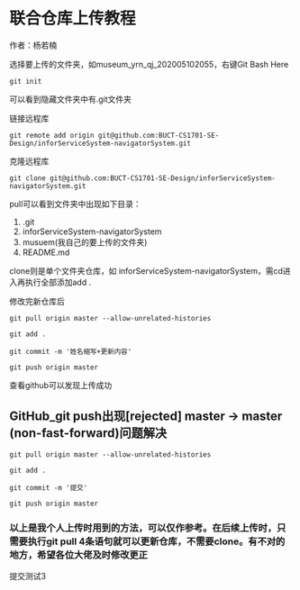 # 联合仓库上传教程
作者：杨若楠

选择要上传的文件夹，如museum_yrn_qj_202005102055，右键Git Bash Here

`git init`

可以看到隐藏文件夹中有.git文件夹

链接远程库

`git remote add origin git@github.com:BUCT-CS1701-SE-Design/inforServiceSystem-navigatorSystem.git`

克隆远程库

`git clone git@github.com:BUCT-CS1701-SE-Design/inforServiceSystem-navigatorSystem.git`

 <!--可能会出现vim编辑不用管直接保存退出就行 ,esc退出编辑模式，输入：wq即可退出-->

pull可以看到文件夹中出现如下目录：

1. .git
2. inforServiceSystem-navigatorSystem
3. musuem(我自己的要上传的文件夹)
4. README.md

clone则是单个文件夹仓库，如 inforServiceSystem-navigatorSystem，需cd进入再执行全部添加add .

修改完新仓库后

`git pull origin master --allow-unrelated-histories`

`git add .`

`git commit -m '姓名缩写+更新内容'`

`git push origin master`

查看github可以发现上传成功

## GitHub_git push出现[rejected] master -> master (non-fast-forward)问题解决

`git pull origin master --allow-unrelated-histories`

`git add .`

`git commit -m '提交'`

`git push origin master`

### 以上是我个人上传时用到的方法，可以仅作参考。在后续上传时，只需要执行git pull 4条语句就可以更新仓库，不需要clone。有不对的地方，希望各位大佬及时修改更正

提交测试3